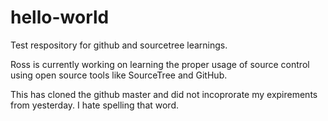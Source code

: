 # hello-world
Test respository for github and sourcetree learnings.

Ross is currently working on learning the proper usage of source control using open source tools like SourceTree and GitHub.

This has cloned the github master and did not incoprorate my expirements from yesterday. I hate spelling that word.
